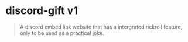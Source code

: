 # discord-gift v1 
> A discord embed link website that has a intergrated rickroll feature, only to be used as a practical joke.
